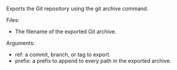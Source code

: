 Exports the Git repository using the git archive command.

Files:
  * The filename of the exported Git archive.

Arguments:
  * ref:    a commit, branch, or tag to export.
  * prefix: a prefix to append to every path in the exported archive.
